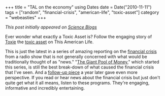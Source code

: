 +++
title = "TAL on the economy"
using Dates
date = Date("2010-11-11")
tags = ["random", "financial-crisis", "american-life", "toxic-asset"]
category = "webeasties"
+++

_This post initially appeared on [Science Blogs](http://scienceblogs.com/webeasties)_

Ever wonder what exactly a Toxic Asset is? Follow the engaging story of [Toxie](http://goo.gl/UtQbm) the [toxic asset](/tag/toxic-asset) on This American Life.

This is just the latest in a series of amazing reporting on the [financial crisis](/tag/financial-crisis) from a radio show that is not generally concerned with what would be traditionally thought of as "news."  "[The Giant Pool of Money](http://goo.gl/zngrO)," which started this series, is still the best break-down of what caused the financial crisis that I've seen. And a [follow-up piece](http://goo.gl/0gzWw) a year later gave even more perspective. 
If you read or hear news about the financial crisis but just don't quite get what it all means, listen to these programs. They're engaging, informative and incredibly entertaining. 

      
  

